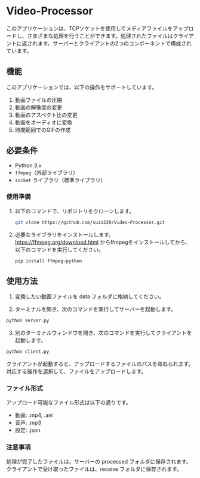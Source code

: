 # Video-Processor

このアプリケーションは、TCPソケットを使用してメディアファイルをアップロードし、さまざまな処理を行うことができます。処理されたファイルはクライアントに返されます。サーバーとクライアントの2つのコンポーネントで構成されています。

## 機能

このアプリケーションでは、以下の操作をサポートしています。

1. 動画ファイルの圧縮
2. 動画の解像度の変更
3. 動画のアスペクト比の変更
4. 動画をオーディオに変換
5. 時間範囲でのGIFの作成

## 必要条件

- Python 3.x
- `ffmpeg`（外部ライブラリ）
- `socket` ライブラリ（標準ライブラリ）

### 使用準備

1. 以下のコマンドで、リポジトリをクローンします。   
   ```bash
   git clone https://github.com/suis229/Video-Processor.git
   ```

3. 必要なライブラリをインストールします。https://ffmpeg.org/download.html からffmpegをインストールしてから、以下のコマンドを実行してください。
   ```bash
   pip install ffmpeg-python
   ```

## 使用方法
1. 変換したい動画ファイルを data フォルダに格納してください。

2. ターミナルを開き、次のコマンドを実行してサーバーを起動します。
  ```bash
  python server.py
  ```

3. 別のターミナルウィンドウを開き、次のコマンドを実行してクライアントを起動します。
  ```bash
  python client.py
  ```
クライアントが起動すると、アップロードするファイルのパスを尋ねられます。対応する操作を選択して、ファイルをアップロードします。

### ファイル形式
アップロード可能なファイル形式は以下の通りです。

- 動画: .mp4, .avi
- 音声: .mp3
- 設定: .json

### 注意事項
処理が完了したファイルは、サーバーの processed フォルダに保存されます。
クライアントで受け取ったファイルは、receive フォルダに保存されます。
